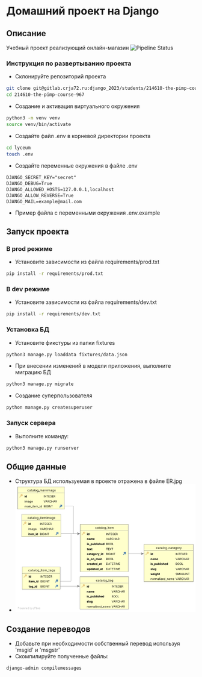 # Домашний проект на Django

## Описание

Учебный проект реализующий онлайн-магазин
![Pipeline Status](https://gitlab.crja72.ru/django_2023/students/214610-the-pimp-course-967/badges/main/pipeline.svg)

### Инструкция по развертыванию проекта

- Склонируйте репозиторий проекта

```bash
git clone git@gitlab.crja72.ru:django_2023/students/214610-the-pimp-course-967.git
cd 214610-the-pimp-course-967
```

- Создание и активация виртуального окружения

```bash
python3 -m venv venv
source venv/bin/activate
```

- Создайте файл .env в корневой директории проекта

```bash
cd lyceum
touch .env
```

- Создайте переменные окружения в файле .env

```text
DJANGO_SECRET_KEY="secret"
DJANGO_DEBUG=True
DJANGO_ALLOWED_HOSTS=127.0.0.1,localhost
DJANGO_ALLOW_REVERSE=True
DJANGO_MAIL=example@mail.com
```

- Пример файла с переменными окружения .env.example

## Запуск проекта

### В prod режиме

- Установите зависимости из файла requirements/prod.txt

```bash
pip install -r requirements/prod.txt
```

### В dev режиме

- Установите зависимости из файла requirements/dev.txt

```bash
pip install -r requirements/dev.txt
```

### Установка БД

- Установите фикстуры из папки fixtures

```bash
python3 manage.py loaddata fixtures/data.json
```

- При внесении изменений в модели приложения, выполните миграцию БД

```bash
python3 manage.py migrate
```

- Создание суперпользователя

```bash
python manage.py createsuperuser
```

### Запуск сервера

- Выполните команду:

```bash
python3 manage.py runserver
```

## Общие данные

- Структура БД используемая в проекте отражена в файле ER.jpg
- ![ER.jpg](ER.jpg)

## Создание переводов

- Добавьте при необходимости собственный перевод используя 'msgid' и 'msgstr'
- Скомпилируйте полученные файлы:

```bash
django-admin compilemessages
```
